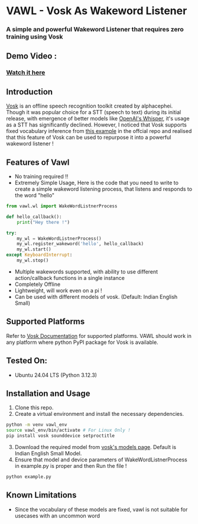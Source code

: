 # VAWL - Vosk As Wakeword Listener
### A simple and powerful Wakeword Listener that requires zero training using Vosk

## Demo Video :
### [Watch it here](https://drive.google.com/file/d/1gHh2FO-KfbKWZtPlf0vYL6eB71dF67p3/view?usp=sharing)

## Introduction
[Vosk](https://alphacephei.com/vosk/) is an offline speech recognition toolkit created by alphacephei. Though it was popular choice for a STT (speech to text) during its initial release, with emergence of better models like [OpenAI's Whisper](https://openai.com/index/whisper/), it's usage as a STT has significantly declined. However, I noticed that Vosk supports fixed vocabulary inference from [this example](https://github.com/alphacep/vosk-api/blob/master/python/example/test_text.py) in the offcial repo and realised that this feature of Vosk can be used to repurpose it into a powerful wakeword listener !

## Features of Vawl
- No training required !!
- Extremely Simple Usage, Here is the code that you need to write to create a simple wakeword listening process, that listens and responds to the word "hello"
```python
from vawl.wl import WakeWordListnerProcess

def hello_callback():
    print("Hey there !")

try:
    my_wl = WakeWordListnerProcess()
    my_wl.register_wakeword('hello', hello_callback)
    my_wl.start()
except KeyboardInterrupt:
    my_wl.stop()
```
- Multiple wakewords supported, with ability to use different action/callback functions in a single instance
- Completely Offline
- Lightweight, will work even on a pi ! 
- Can be used with different models of vosk. (Default: Indian English Small)

## Supported Platforms
Refer to [Vosk Documentation](https://alphacephei.com/vosk/install) for supported platforms. VAWL should work in any platform where python PyPI package for Vosk is available.

## Tested On:
- Ubuntu 24.04 LTS (Python 3.12.3)

## Installation and Usage
1. Clone this repo.
2. Create a virtual environment and install the necessary dependencies.
```bash
python -m venv vawl_env
source vawl_env/bin/activate # For Linux Only !
pip install vosk sounddevice setproctitle
```
3. Download the required model from [vosk's models page](https://alphacephei.com/vosk/models). Default is Indian English Small Model.
4. Ensure that model and device parameters of WakeWordListnerProcess in example.py is proper and then Run the file !
```bash
python example.py
```

## Known Limitations
- Since the vocabulary of these models are fixed, vawl is not suitable for usecases with an uncommon word
